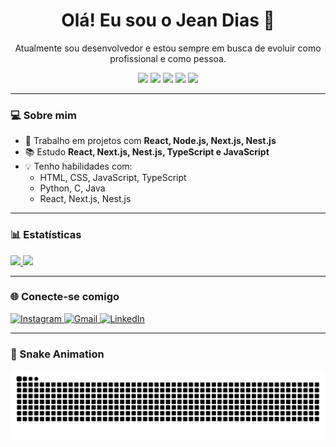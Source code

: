 <h1 align="center">Olá! Eu sou o Jean Dias 👋</h1>

<p align="center">
Atualmente sou desenvolvedor e estou sempre em busca de evoluir como profissional e como pessoa.
</p>

<p align="center">
  <img src="https://img.shields.io/badge/React-20232A?style=for-the-badge&logo=react&logoColor=61DAFB"/>
  <img src="https://img.shields.io/badge/Next.js-000000?style=for-the-badge&logo=next.js&logoColor=white"/>
  <img src="https://img.shields.io/badge/NestJS-E0234E?style=for-the-badge&logo=nestjs&logoColor=white"/>
  <img src="https://img.shields.io/badge/TypeScript-007ACC?style=for-the-badge&logo=typescript&logoColor=white"/>
  <img src="https://img.shields.io/badge/JavaScript-F7DF1E?style=for-the-badge&logo=javascript&logoColor=black"/>
</p>

---

### 💻 Sobre mim

- 🔭 Trabalho em projetos com **React, Node.js, Next.js, Nest.js**
- 📚 Estudo **React, Next.js, Nest.js, TypeScript e JavaScript**
- 💡 Tenho habilidades com:
  - HTML, CSS, JavaScript, TypeScript
  - Python, C, Java
  - React, Next.js, Nest.js

---

### 📊 Estatísticas

<a href="https://github.com/JEAND1AS">
  <img height="180em" src="https://github-readme-stats.vercel.app/api/top-langs/?username=JEAND1AS&layout=compact&langs_count=7&theme=dracula"/>
  <img height="180em" src="https://github-readme-stats.vercel.app/api?username=JEAND1AS&show_icons=true&theme=dracula&include_all_commits=true&count_private=true"/>
</a>

---

### 🌐 Conecte-se comigo

<div>

  
  <a href="https://instagram.com/jean.dias2205" target="_blank">
    <img loading="lazy" src="https://img.shields.io/badge/-Instagram-%23E4405F?style=for-the-badge&logo=instagram&logoColor=white" alt="Instagram">
  </a>
  
  <a href="mailto:jeandias1.jd1@gmail.com" target="_blank">
    <img loading="lazy" src="https://img.shields.io/badge/Gmail-D14836?style=for-the-badge&logo=gmail&logoColor=white" alt="Gmail">
  </a>
  
  <a href="https://www.linkedin.com/in/jean-dias-231366197/" target="_blank">
    <img loading="lazy" src="https://img.shields.io/badge/-LinkedIn-%230077B5?style=for-the-badge&logo=linkedin&logoColor=white" alt="LinkedIn">
  </a>   
</div>


---

### 🐍 Snake Animation

![Snake animation](https://github.com/JEAND1AS/JEAND1AS/blob/output/github-contribution-grid-snake.svg)
